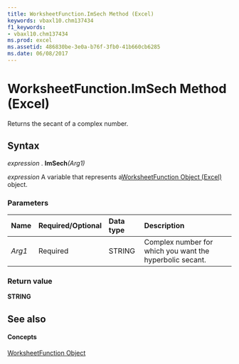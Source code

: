 ```yaml
---
title: WorksheetFunction.ImSech Method (Excel)
keywords: vbaxl10.chm137434
f1_keywords:
- vbaxl10.chm137434
ms.prod: excel
ms.assetid: 486830be-3e0a-b76f-3fb0-41b660cb6285
ms.date: 06/08/2017
---
```



# WorksheetFunction.ImSech Method (Excel)

Returns the secant of a complex number.


## Syntax

 _expression_ . **ImSech**_(Arg1)_

 _expression_ A variable that represents a[WorksheetFunction Object (Excel)](Excel.WorksheetFunction.md) object.


### Parameters



|**Name**|**Required/Optional**|**Data type**|**Description**|
|:-----|:-----|:-----|:-----|
| _Arg1_|Required|STRING|Complex number for which you want the hyperbolic secant.|

### Return value

 **STRING**


## See also


#### Concepts


[WorksheetFunction Object](Excel.WorksheetFunction.md)

